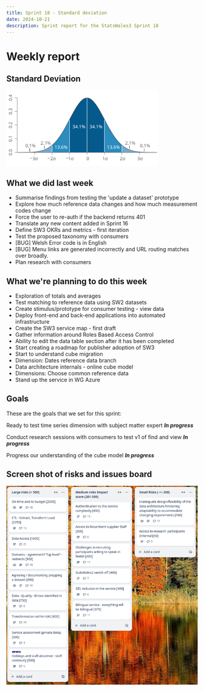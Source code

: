 ```yaml
---
title: Sprint 18 - Standard deviation
date: 2024-10-21
description: Sprint report for the StatsWales3 Sprint 18
---
```


Weekly report
=============

Standard Deviation
------------------------------

![standardDeviation](standardDeviation.png)

What we did last week
------------------------

- Summarise findings from testing the 'update a dataset' prototype
- Explore how much reference data changes and how much measurement codes change 
- Force the user to re-auth if the backend returns 401
- Translate any new content added in Sprint 16
- Define SW3 OKRs and metrics - first iteration
- Test the proposed taxonomy with consumers
- [BUG] Welsh Error code is in English
- [BUG] Menu links are generated incorrectly and URL routing matches over broadly.
- Plan research with consumers

What we're planning to do this week
-----------------------------------

- Exploration of totals and averages 
- Test matching to reference data using SW2 datasets
- Create stimulus/prototype for consumer testing - view data
- Deploy front-end and back-end applications into automated infrastructure
- Create the SW3 service map - first draft
- Gather information around Roles Based Access Control 
- Ability to edit the data table section after it has been completed
- Start creating a roadmap for publisher adoption of SW3
- Start to understand cube migration
- Dimension: Dates reference data branch
- Data architecture internals - online cube model
- Dimensions: Choose common reference data
- Stand up the service in WG Azure

Goals
-----------------------------------

These are the goals that we set for this sprint:

Ready to test time series dimension with subject matter expert 
<span class="badge bg-info">_**In progress**_</span>

Conduct research sessions with consumers to test v1 of find and view
<span class="badge bg-info">_**In progress**_</span>

Progress our understanding of the cube model
<span class="badge bg-info">_**In progress**_</span>

Screen shot of risks and issues board
-------------------------------------

![Screenshot of risks and issues board](risksBoard20241021.jpg)
